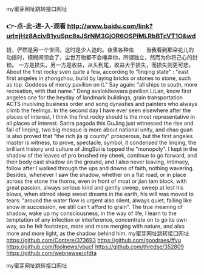 
my蜜芽网址跳转接口网址




### 👉-点-此-进-入-观看  http://www.baidu.com/link?url=jHz8AcivB1yuSpc8sJSrNM3GjOR6OSPiMLRbBTcVT1O&wd




拢，俨然是另一个世间，这时是少人迹的。夜里各种虫
　　当我看到那朵花儿的动摇时，模糊间领会了，尘世万物都不会唾弃你，所谓独立，然而为你将己心的封锁。
一方是损失，另一方是收益，从头到尾，收益大于损失，而损失则更可悲。
About the first rocky sven quite a few, according to "linqing state" : "east first angeles in zhongzhou, build by laying bricks or stones to stone, such as top.
Goddess of mercy pavilion on it."
Say again: "all ships to south, more recreation, with that name."
Deng avalokitesvara pavilion LiLan, know first angeles one for the heyday of landmark buildings, grain transportation ACTS involving business order and song dynasties and painters who always climb the feelings.
In the second day I have ever seen elsewhere after the places of interest, I think the first rocky should is the most representative in all places of interest.
Sarira pagoda this GuJing just witnessed the rise and fall of linqing, two big mosque is more about national unity, and chao guan is also proved that "the rich jia qi county" prosperous, but the first angeles master is witness, to prove, spectacle, symbol, it condensed the linqing, the brilliant history and culture of JingSui is topped the "monopoly".
I kept in the shadow of the leaves of pro brushed my cheek, continue to go forward, and their body cast shadow on the ground, and I also never leaving, intimacy, follow after I walked through the ups and downs of faith, nothing wavering.
Besides, whenever I saw the shadow, whether on a flat road, or in place across the stone the thorns, even in front of moat or jian tam block, with great passion, always serious kind and gently sweep, sweep at lest his blows, when stirred sleep sweet dreams in the earth, his will was moved to tears: "around the water flow is urgent also silent, always quiet, falling like snow in succession, we still can't afford to grain".
The true meaning of shadow, wake up my consciousness, in the way of life, I learn to the temptation of any infection or interference, concentrate on to go its own way, so he felt footsteps, more and more merging with nature, and also more and more light, as the shadow behind him.
my蜜芽网址跳转接口网址 https://github.com/Contere/373693
https://github.com/goodraes/ffvu
https://github.com/foolnews/vbucf
https://github.com/thredse/352809
https://github.com/webnewse/ofdta





my蜜芽网址跳转接口网址
